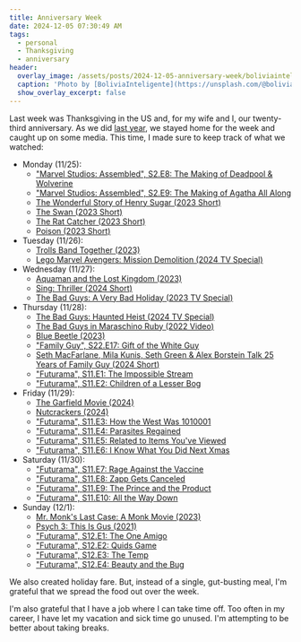 ```yaml
---
title: Anniversary Week
date: 2024-12-05 07:30:49 AM
tags:
  - personal
  - Thanksgiving
  - anniversary
header:
  overlay_image: /assets/posts/2024-12-05-anniversary-week/boliviainteligente-zULmo_Yxu-0-unsplash.jpg
  caption: 'Photo by [BoliviaInteligente](https://unsplash.com/@boliviainteligente) on [**Unsplash**](https://unsplash.com/photos/a-flat-screen-tv-sitting-on-top-of-a-entertainment-center-zULmo_Yxu-0)'
  show_overlay_excerpt: false
---
```


Last week was Thanksgiving in the US and, for my wife and I, our twenty-third anniversary. As we did [last year](/2023/11/26/anniversary-week/), we stayed home for the week and caught up on some media. This time, I made sure to keep track of what we watched:

- Monday (11/25):
  - ["Marvel Studios: Assembled", S2.E8: The Making of Deadpool & Wolverine](https://www.imdb.com/title/tt34570789/)
  - ["Marvel Studios: Assembled", S2.E9: The Making of Agatha All Along](https://www.imdb.com/title/tt34601931/)
  - [The Wonderful Story of Henry Sugar (2023 Short)](https://www.imdb.com/title/tt16968450/)
  - [The Swan (2023 Short)](https://www.imdb.com/title/tt28912758/)
  - [The Rat Catcher (2023 Short)](https://www.imdb.com/title/tt28912858/)
  - [Poison (2023 Short)](https://www.imdb.com/title/tt28912885/)
- Tuesday (11/26):
  - [Trolls Band Together (2023)](https://www.imdb.com/title/tt14362112/)
  - [Lego Marvel Avengers: Mission Demolition (2024 TV Special)](https://www.imdb.com/title/tt33653255/)
- Wednesday (11/27):
  - [Aquaman and the Lost Kingdom (2023)](https://www.imdb.com/title/tt9663764/)
  - [Sing: Thriller (2024 Short)](https://www.imdb.com/title/tt33999453/)
  - [The Bad Guys: A Very Bad Holiday (2023 TV Special)](https://www.imdb.com/title/tt28863512/)
- Thursday (11/28):
  - [The Bad Guys: Haunted Heist (2024 TV Special)](https://www.imdb.com/title/tt33130902/)
  - [The Bad Guys in Maraschino Ruby (2022 Video)](https://www.imdb.com/title/tt20878700/)
  - [Blue Beetle (2023)](https://www.imdb.com/title/tt9362930/)
  - ["Family Guy", S22.E17: Gift of the White Guy](https://www.imdb.com/title/tt33662481/)
  - [Seth MacFarlane, Mila Kunis, Seth Green & Alex Borstein Talk 25 Years of Family Guy (2024 Short)](https://www.imdb.com/title/tt32213979/)
  - ["Futurama", S11.E1: The Impossible Stream](https://www.imdb.com/title/tt18114790/)
  - ["Futurama", S11.E2: Children of a Lesser Bog](https://www.imdb.com/title/tt21814884/)
- Friday (11/29):
  - [The Garfield Movie (2024)](https://www.imdb.com/title/tt5779228/)
  - [Nutcrackers (2024)](https://www.imdb.com/title/tt30144381/)
  - ["Futurama", S11.E3: How the West Was 1010001](https://www.imdb.com/title/tt21814938/)
  - ["Futurama", S11.E4: Parasites Regained](https://www.imdb.com/title/tt21814942/)
  - ["Futurama", S11.E5: Related to Items You've Viewed](https://www.imdb.com/title/tt21814424/)
  - ["Futurama", S11.E6: I Know What You Did Next Xmas](https://www.imdb.com/title/tt21814940/)
- Saturday (11/30):
  - ["Futurama", S11.E7: Rage Against the Vaccine](https://www.imdb.com/title/tt21813110/)
  - ["Futurama", S11.E8: Zapp Gets Canceled](https://www.imdb.com/title/tt21813570/)
  - ["Futurama", S11.E9: The Prince and the Product](https://www.imdb.com/title/tt21814106/)
  - ["Futurama", S11.E10: All the Way Down](https://www.imdb.com/title/tt21814946/)
- Sunday (12/1):
  - [Mr. Monk's Last Case: A Monk Movie (2023)](https://www.imdb.com/title/tt27145269/)
  - [Psych 3: This Is Gus (2021)](https://www.imdb.com/title/tt14641648/)
  - ["Futurama", S12.E1: The One Amigo](https://www.imdb.com/title/tt28326325/)
  - ["Futurama", S12.E2: Quids Game](https://www.imdb.com/title/tt28326326/)
  - ["Futurama", S12.E3: The Temp](https://www.imdb.com/title/tt28326332/)
  - ["Futurama", S12.E4: Beauty and the Bug](https://www.imdb.com/title/tt28326333/)

We also created holiday fare. But, instead of a single, gut-busting meal, I'm grateful that we spread the food out over the week.

I'm also grateful that I have a job where I can take time off. Too often in my career, I have let my vacation and sick time go unused. I'm attempting to be better about taking breaks.
